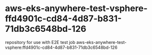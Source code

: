 # aws-eks-anywhere-test-vsphere-ffd4901c-cd84-4d87-b831-71db3c6548bd-126
repository for use with E2E test job aws-eks-anywhere-test-vsphere:ffd4901c-cd84-4d87-b831-71db3c6548bd-126
